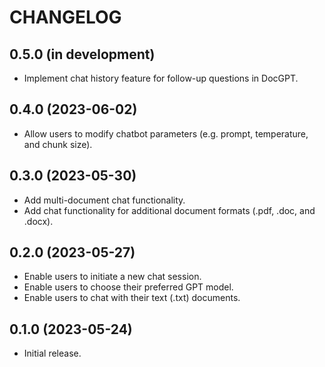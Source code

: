 # CHANGELOG

## 0.5.0 (in development)
* Implement chat history feature for follow-up questions in DocGPT.

## 0.4.0 (2023-06-02)
* Allow users to modify chatbot parameters (e.g. prompt, temperature, and chunk size).

## 0.3.0 (2023-05-30)
* Add multi-document chat functionality.
* Add chat functionality for additional document formats (.pdf, .doc, and .docx).

## 0.2.0 (2023-05-27)
* Enable users to initiate a new chat session.
* Enable users to choose their preferred GPT model.
* Enable users to chat with their text (.txt) documents.

## 0.1.0 (2023-05-24)
* Initial release.